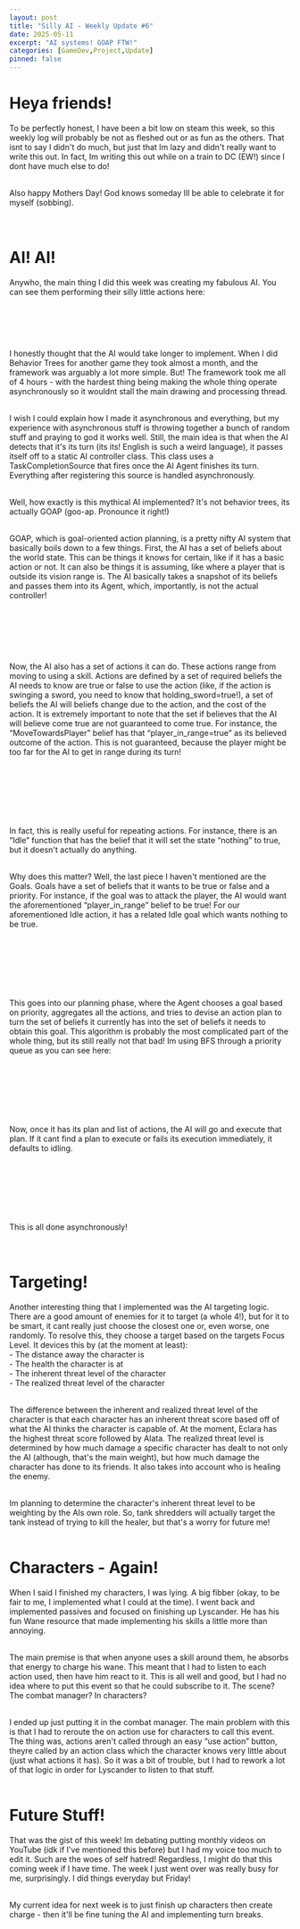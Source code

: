```yaml
---
layout: post
title: "Silly AI - Weekly Update #6"
date: 2025-05-11
excerpt: "AI systems! GOAP FTW!"
categories: [GameDev,Project,Update]
pinned: false
---
```


# Heya friends!
To be perfectly honest, I have been a bit low on steam this week, so this weekly log will probably be not as fleshed out or as fun as the others. That isnt to say I didn't do much, but just that Im lazy and didn't really want to write this out. In fact, Im writing this out while on a train to DC (EW!) since I dont have much else to do! <br><br>

Also happy Mothers Day! God knows someday Ill be able to celebrate it for myself (sobbing). <br><br><br>

# AI! AI!

Anywho, the main thing I did this week was creating my fabulous AI. You can see them performing their silly little actions here: <br>
<br>
<p align="center">
  <img src="{{ site.baseurl }}/images/week_in_review_7/ai_example.gif" alt="">
</p>  <br><br>

I honestly thought that the AI would take longer to implement. When I did Behavior Trees for another game they took almost a month, and the framework was arguably a lot more simple. But! The framework took me all of 4 hours - with the hardest thing being making the whole thing operate asynchronously so it wouldnt stall the main drawing and processing thread. <br><br>

I wish I could explain how I made it asynchronous and everything, but my experience with asynchronous stuff is throwing together a bunch of random stuff and praying to god it works well. Still, the main idea is that when the AI detects that it's its turn (its its! English is such a weird language), it passes itself off to a static AI controller class. This class uses a TaskCompletionSource that fires once the AI Agent finishes its turn. Everything after registering this source is handled asynchronously.<br><br>

Well, how exactly is this mythical AI implemented? It's not behavior trees, its actually GOAP (goo-ap. Pronounce it right!) <br><br>

GOAP, which is goal-oriented action planning, is a pretty nifty AI system that basically boils down to a few things. First, the AI has a set of beliefs about the world state. This can be things it knows for certain, like if it has a basic action or not. It can also be things it is assuming, like where a player that is outside its vision range is. The AI basically takes a snapshot of its beliefs and passes them into its Agent, which, importantly, is not the actual controller! <br><br>
<br>
<p align="center">
  <img src="{{ site.baseurl }}/images/week_in_review_7/beliefs.png" alt="">
</p>  <br><br>

Now, the AI also has a set of actions it can do. These actions range from moving to using a skill. Actions are defined by a set of required beliefs the AI needs to know are true or false to use the action (like, if the action is swinging a sword, you need to know that holding_sword=true!), a set of beliefs the AI will beliefs change due to the action, and the cost of the action. It is extremely important to note that the set if believes that the AI will believe come true are not guaranteed to come true. For instance, the “MoveTowardsPlayer” belief has that “player_in_range=true” as its believed outcome of the action. This is not guaranteed, because the player might be too far for the AI to get in range during its turn!  <br><br>

<br>
<p align="center">
  <img src="{{ site.baseurl }}/images/week_in_review_7/actions.png" alt="">
</p>  <br><br>

In fact, this is really useful for repeating actions. For instance, there is an “Idle” function that has the belief that it will set the state “nothing” to true, but it doesn't actually do anything. <br><br>

Why does this matter? Well, the last piece I haven't mentioned are the Goals. Goals have a set of beliefs that it wants to be true or false and a priority. For instance, if the goal was to attack the player, the AI would want the aforementioned “player_in_range” belief to be true! For our aforementioned Idle action, it has a related Idle goal which wants nothing to be true. <br><br>

<br>
<p align="center">
  <img src="{{ site.baseurl }}/images/week_in_review_7/goal.png" alt="">
</p>  <br><br>

This goes into our planning phase, where the Agent chooses a goal based on priority, aggregates all the actions, and tries to devise an action plan to turn the set of beliefs it currently has into the set of beliefs it needs to obtain this goal. This algorithm is probably the most complicated part of the whole thing, but its still really not that bad! Im using BFS through a priority queue as you can see here:<br><br>

<br>
<p align="center">
  <img src="{{ site.baseurl }}/images/week_in_review_7/plan_function.png" alt="">
</p>  <br><br>

Now, once it has its plan and list of actions, the AI will go and execute that plan. If it cant find a plan to execute or fails its execution immediately, it defaults to idling. <br><br>

<br>
<p align="center">
  <img src="{{ site.baseurl }}/images/week_in_review_7/plan.png" alt="">
</p>  <br><br>


This is all done asynchronously! <br><br><br>

# Targeting!

Another interesting thing that I implemented was the AI targeting logic. There are a good amount of enemies for it to target (a whole 4!), but for it to be smart, it cant really just choose the closest one or, even worse, one randomly. To resolve this, they choose a target based on the targets Focus Level. It devices this by (at the moment at least): <br>
\- The distance away the character is <br>
\- The health the character is at <br>
\- The inherent threat level of the character <br>
\- The realized threat level of the character <br><br>

The difference between the inherent and realized threat level of the character is that each character has an inherent threat score based off of what the AI thinks the character is capable of. At the moment, Eclara has the highest threat score followed by Alata. The realized threat level is determined by how much damage a specific character has dealt to not only the AI (although, that's the main weight), but how much damage the character has done to its friends. It also takes into account who is healing the enemy. <br><br>

Im planning to determine the character's inherent threat level to be weighting by the AIs own role. So, tank shredders will actually target the tank instead of trying to kill the healer, but that's a worry for future me! <br><br>

# Characters - Again!
When I said I finished my characters, I was lying. A big fibber (okay, to be fair to me, I implemented what I could at the time). I went back and implemented passives and focused on finishing up Lyscander. He has his fun Wane resource that made implementing his skills a little more than annoying. <br><br>

The main premise is that when anyone uses a skill around them, he absorbs that energy to charge his wane. This meant that I had to listen to each action used, then have him react to it. This is all well and good, but I had no idea where to put this event so that he could subscribe to it. The scene? The combat manager? In characters? <br><br>

I ended up just putting it in the combat manager. The main problem with this is that I had to reroute the on action use for characters to call this event. The thing was, actions aren't called through an easy “use action” button, theyre called by an action class which the character knows very little about (just what actions it has). So it was a bit of trouble, but I had to rework a lot of that logic in order for Lyscander to listen to that stuff. <br><br>

# Future Stuff!

That was the gist of this week! Im debating putting monthly videos on YouTube (idk if I've mentioned this before) but I had my voice too much to edit it. Such are the woes of self hatred! Regardless, I might do that this coming week if I have time. The week I just went over was really busy for me, surprisingly. I did things everyday but Friday! <br><br>

My current idea for next week is to just finish up characters then create charge - then it'll be fine tuning the AI and implementing turn breaks. 

